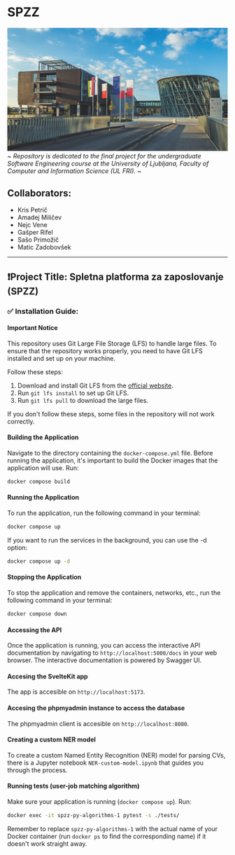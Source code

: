 # SPZZ
![UL FRI](res/img/fri-outside.jpg)
~
*Repository is dedicated to the final project for the undergraduate Software Engineering course at the University of Ljubljana, Faculty of Computer and Information Science (UL FRI).*
~

## Collaborators:
- Kris Petrič
- Amadej Miličev
- Nejc Vene
- Gašper Rifel
- Sašo Primožič
- Matic Zadobovšek

---

## ❗Project Title: Spletna platforma za zaposlovanje (SPZZ)

### ✅ Installation Guide: 

#### Important Notice

This repository uses Git Large File Storage (LFS) to handle large files. To ensure that the repository works properly, you need to have Git LFS installed and set up on your machine.

Follow these steps:

1. Download and install Git LFS from the [official website](https://git-lfs.github.com/).
2. Run `git lfs install` to set up Git LFS.
3. Run `git lfs pull` to download the large files.

If you don't follow these steps, some files in the repository will not work correctly.

#### Building the Application
Navigate to the directory containing the `docker-compose.yml` file. Before running the application, it's important to build the Docker images that the application will use. Run:

```bash
docker compose build
```

#### Running the Application

To run the application, run the following command in your terminal:

```bash
docker compose up
```

If you want to run the services in the background, you can use the -d option:
```bash
docker compose up -d
```

#### Stopping the Application

To stop the application and remove the containers, networks, etc., run the following command in your terminal:
```bash
docker compose down
```

#### Accessing the API

Once the application is running, you can access the interactive API documentation by navigating to `http://localhost:5000/docs` in your web browser.
The interactive documentation is powered by Swagger UI.

#### Accesing the SvelteKit app
The app is accesible on `http://localhost:5173`.

#### Accesing the phpmyadmin instance to access the database
The phpmyadmin client is accesible on `http://localhost:8080`.

#### Creating a custom NER model

To create a custom Named Entity Recognition (NER) model for parsing CVs, there is a Jupyter notebook `NER-custom-model.ipynb` that guides you through the process.

#### Running tests (user-job matching algorithm)

Make sure your application is running (```docker compose up```). Run:

```bash
docker exec -it spzz-py-algorithms-1 pytest -s ./tests/
```
Remember to replace ```spzz-py-algorithms-1``` with the actual name of your Docker container (run ```docker ps``` to find the corresponding name) if it doesn't work straight away.